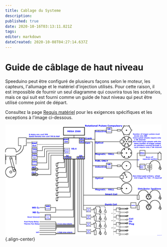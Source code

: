 ```yaml
---
title: Cablage du Systeme
description: 
published: true
date: 2020-10-16T03:13:11.821Z
tags: 
editor: markdown
dateCreated: 2020-10-08T04:27:14.637Z
---
```


# Guide de câblage de haut niveau

Speeduino peut être configuré de plusieurs façons selon le moteur, les capteurs, l'allumage et le matériel d'injection utilisés. Pour cette raison, il est impossible de fournir un seul diagramme qui couvrira tous les scénarios, mais ce qui suit est fourni comme un guide de haut niveau qui peut être utilisé comme point de départ.

Consultez la page [Requis matériel](fr/Hardware_requirements) pour les exigences spécifiques et les exceptions à l'image ci-dessous.

![wiring_overview.png](/img/wiring/wiring_overview.png){.align-center}